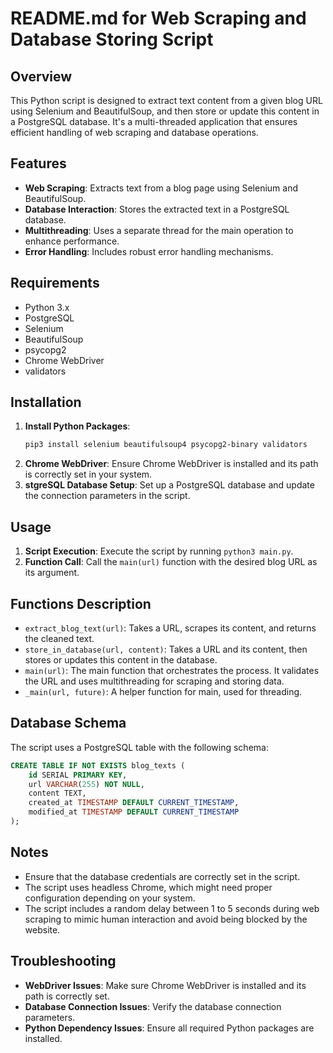 # README.md for Web Scraping and Database Storing Script

## Overview

This Python script is designed to extract text content from a given blog URL using Selenium and BeautifulSoup, and then store or update this content in a PostgreSQL database. It's a multi-threaded application that ensures efficient handling of web scraping and database operations.

## Features

- **Web Scraping**: Extracts text from a blog page using Selenium and BeautifulSoup.
- **Database Interaction**: Stores the extracted text in a PostgreSQL database.
- **Multithreading**: Uses a separate thread for the main operation to enhance performance.
- **Error Handling**: Includes robust error handling mechanisms.

## Requirements

- Python 3.x
- PostgreSQL
- Selenium
- BeautifulSoup
- psycopg2
- Chrome WebDriver
- validators

## Installation

1. **Install Python Packages**:
   ```bash
   pip3 install selenium beautifulsoup4 psycopg2-binary validators
   ```
2. **Chrome WebDriver**: Ensure Chrome WebDriver is installed and its path is correctly set in your system.
3. **stgreSQL Database Setup**: Set up a PostgreSQL database and update the connection parameters in the script.

## Usage

1. **Script Execution**: Execute the script by running `python3 main.py`.
2. **Function Call**: Call the `main(url)` function with the desired blog URL as its argument.

## Functions Description

- `extract_blog_text(url)`: Takes a URL, scrapes its content, and returns the cleaned text.
- `store_in_database(url, content)`: Takes a URL and its content, then stores or updates this content in the database.
- `main(url)`: The main function that orchestrates the process. It validates the URL and uses multithreading for scraping and storing data.
- `_main(url, future)`: A helper function for main, used for threading.

## Database Schema

The script uses a PostgreSQL table with the following schema:

```sql
CREATE TABLE IF NOT EXISTS blog_texts (
    id SERIAL PRIMARY KEY,
    url VARCHAR(255) NOT NULL,
    content TEXT,
    created_at TIMESTAMP DEFAULT CURRENT_TIMESTAMP,
    modified_at TIMESTAMP DEFAULT CURRENT_TIMESTAMP
);
```

## Notes

- Ensure that the database credentials are correctly set in the script.
- The script uses headless Chrome, which might need proper configuration depending on your system.
- The script includes a random delay between 1 to 5 seconds during web scraping to mimic human interaction and avoid being blocked by the website.

## Troubleshooting

- **WebDriver Issues**: Make sure Chrome WebDriver is installed and its path is correctly set.
- **Database Connection Issues**: Verify the database connection parameters.
- **Python Dependency Issues**: Ensure all required Python packages are installed.